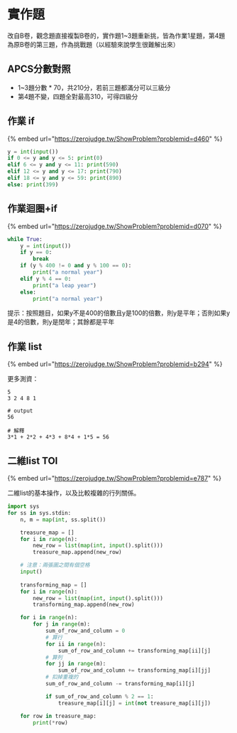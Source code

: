 # 實作題

改自B卷，觀念題直接複製B卷的，實作題1\~3題重新挑，皆為作業1星題，第4題為原B卷的第三題，作為挑戰題（以經驗來說學生很難解出來）

## APCS分數對照&#x20;

* 1\~3題分數 \* 70，共210分，若前三題都滿分可以三級分&#x20;
* 第4題不變，四題全對最高310，可得四級分

## 作業 if

{% embed url="https://zerojudge.tw/ShowProblem?problemid=d460" %}

```python
y = int(input())
if 0 <= y and y <= 5: print(0)
elif 6 <= y and y <= 11: print(590)
elif 12 <= y and y <= 17: print(790)
elif 18 <= y and y <= 59: print(890)
else: print(399)
```



## 作業迴圈+if

{% embed url="https://zerojudge.tw/ShowProblem?problemid=d070" %}



```python
while True:
    y = int(input())
    if y == 0:
        break
    if (y % 400 != 0 and y % 100 == 0):
        print("a normal year")
    elif y % 4 == 0:
        print("a leap year")
    else:
        print("a normal year")
```

提示：按照題目，如果y不是400的倍數且y是100的倍數，則y是平年；否則如果y是4的倍數，則y是閏年；其餘都是平年

## 作業 list

{% embed url="https://zerojudge.tw/ShowProblem?problemid=b294" %}

更多測資：

```
5
3 2 4 8 1

# output
56

# 解釋
3*1 + 2*2 + 4*3 + 8*4 + 1*5 = 56
```



## 二維list TOI

{% embed url="https://zerojudge.tw/ShowProblem?problemid=e787" %}

二維list的基本操作，以及比較複雜的行列關係。

```python
import sys
for ss in sys.stdin:
    n, m = map(int, ss.split())

    treasure_map = []
    for i in range(n):
        new_row = list(map(int, input().split()))
        treasure_map.append(new_row)

    # 注意：兩張圖之間有個空格
    input()
    
    transforming_map = []
    for i in range(n):
        new_row = list(map(int, input().split()))
        transforming_map.append(new_row)

    for i in range(n):
        for j in range(m):
            sum_of_row_and_column = 0
            # 算行
            for ii in range(n):
                sum_of_row_and_column += transforming_map[ii][j]
            # 算列
            for jj in range(m):
                sum_of_row_and_column += transforming_map[i][jj]
            # 扣掉重複的
            sum_of_row_and_column -= transforming_map[i][j]

            if sum_of_row_and_column % 2 == 1:
                treasure_map[i][j] = int(not treasure_map[i][j])

    for row in treasure_map:
        print(*row)
```
